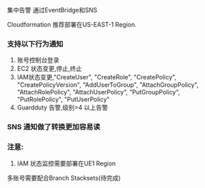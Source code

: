 集中告警 通过EventBridge和SNS

Cloudformation 推荐部署在US-EAST-1 Region.

### 支持以下行为通知

1. 账号控制台登录
2. EC2 状态变更,停止,终止
3. IAM状态变更,"CreateUser", "CreateRole", "CreatePolicy", "CreatePolicyVersion", "AddUserToGroup", "AttachGroupPolicy", "AttachRolePolicy", "AttachUserPolicy", "PutGroupPolicy", "PutRolePolicy", "PutUserPolicy"
4. Guardduty 告警,级别>4 以上告警

### SNS 通知做了转换更加容易读

### 注意:
1. IAM 状态监控需要部署在UE1 Region


多账号需要配合Branch Stacksets(待完成)

